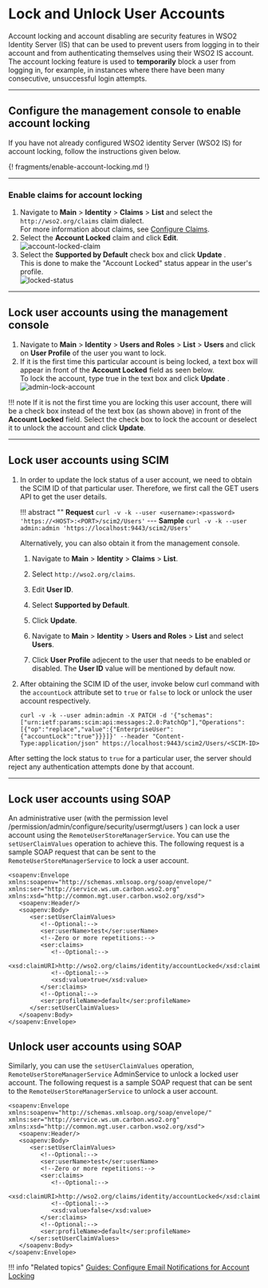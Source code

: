 # Lock and Unlock User Accounts

Account locking and account disabling are security features in WSO2 Identity Server (IS) that can be used to prevent users from logging in to their account and from authenticating themselves using their WSO2 IS account. The account locking feature is used to **temporarily** block a user from logging in, for example, in instances where there have been many consecutive, unsuccessful login attempts.

---

## Configure the management console to enable account locking

If you have not already configured WSO2 identity Server (WSO2 IS) for
account locking, follow the instructions given below.

{! fragments/enable-account-locking.md !}
    
---

### Enable claims for account locking

1.  Navigate to **Main** > **Identity** > **Claims** > **List** and select the `http://wso2.org/claims` claim dialect.  
    For more information about claims, see [Configure Claims](../../../guides/dialects/configure-claims/).
2.  Select the **Account Locked** claim and click **Edit**.  
    ![account-locked-claim](../../../assets/img/guides/account-locked-claim.png) 
3.  Select the **Supported by Default** check box and click **Update**
.  
    This is done to make the "Account Locked" status appear in the
    user's profile.  
    ![locked-status](../../../assets/img/guides/locked-status.png) 

---

## Lock user accounts using the management console

1.  Navigate to **Main** > **Identity** > **Users and Roles** > **List** > **Users** and click on **User Profile** of the user you want to lock.
2.  If it is the first time this particular account is being locked, a
    text box will appear in front of the **Account Locked** field as
    seen below.  
    To lock the account, type true in the text box and click **Update**
.  
    ![admin-lock-account](../../../assets/img/guides/admin-lock-account.png)

!!! note
    If it is not the first time you are locking this user account, there
    will be a check box instead of the text box (as shown above) in front of
    the **Account Locked** field. Select the check box to lock the account
    or deselect it to unlock the account and click **Update**.

---

## Lock user accounts using SCIM

1. In order to update the lock status of a user account, we need to obtain the SCIM ID of that particular user. Therefore, we first call the GET users API to get the user details.

    !!! abstract ""
        **Request**
        ```
        curl -v -k --user <username>:<password> 'https://<HOST>:<PORT>/scim2/Users'
        ```
        ---
        **Sample**
        ```
        curl -v -k --user admin:admin 'https://localhost:9443/scim2/Users'
        ```

	Alternatively, you can also obtain it from the management console. 

	1.	Navigate to **Main** > **Identity** > **Claims** > **List**. 

	2.	Select `http://wso2.org/claims`. 

	3.	Edit **User ID**. 

	4.	Select **Supported by Default**. 

	5.	Click **Update**. 

	6.	Navigate to **Main** > **Identity** > **Users and Roles** > **List** and select **Users**. 

	7.	Click **User Profile** adjecent to the user that needs to be enabled or disabled. The **User ID** value will be mentioned by default now. 

2. After obtaining the SCIM ID of the user, invoke below curl command with the `accountLock` attribute set to `true` or `false` to lock or unlock the user account respectively.

	```curl 
	curl -v -k --user admin:admin -X PATCH -d '{"schemas":["urn:ietf:params:scim:api:messages:2.0:PatchOp"],"Operations":[{"op":"replace","value":{"EnterpriseUser":{"accountLock":"true"}}}]}' --header "Content-Type:application/json" https://localhost:9443/scim2/Users/<SCIM-ID>
	```

After setting the lock status to `true` for a particular user, the server should reject any authentication attempts done by that account.

---

## Lock user accounts using SOAP

An administrative user (with the permission level /permission/admin/configure/security/usermgt/users ) can lock a user account using the `RemoteUserStoreManagerService`. You can use the `setUserClaimValues` operation to achieve this. The following request is a sample SOAP request that can be sent to the `RemoteUserStoreManagerService` to lock a user account.

```curl 
<soapenv:Envelope xmlns:soapenv="http://schemas.xmlsoap.org/soap/envelope/" xmlns:ser="http://service.ws.um.carbon.wso2.org" xmlns:xsd="http://common.mgt.user.carbon.wso2.org/xsd">
   <soapenv:Header/>
   <soapenv:Body>
      <ser:setUserClaimValues>
         <!--Optional:-->
         <ser:userName>test</ser:userName>
         <!--Zero or more repetitions:-->
         <ser:claims>
            <!--Optional:-->
            <xsd:claimURI>http://wso2.org/claims/identity/accountLocked</xsd:claimURI>
            <!--Optional:-->
            <xsd:value>true</xsd:value>
         </ser:claims>
         <!--Optional:-->
         <ser:profileName>default</ser:profileName>
      </ser:setUserClaimValues>
   </soapenv:Body>
</soapenv:Envelope>
```

## Unlock user accounts using SOAP

Similarly, you can use the `setUserClaimValues` operation, `RemoteUserStoreManagerService` AdminService to unlock a locked user account. The following request is a sample SOAP request that can be sent to the `RemoteUserStoreManagerService` to unlock a user account.

```curl
<soapenv:Envelope xmlns:soapenv="http://schemas.xmlsoap.org/soap/envelope/" xmlns:ser="http://service.ws.um.carbon.wso2.org" xmlns:xsd="http://common.mgt.user.carbon.wso2.org/xsd">
   <soapenv:Header/>
   <soapenv:Body>
      <ser:setUserClaimValues>
         <!--Optional:-->
         <ser:userName>test</ser:userName>
         <!--Zero or more repetitions:-->
         <ser:claims>
            <!--Optional:-->
            <xsd:claimURI>http://wso2.org/claims/identity/accountLocked</xsd:claimURI>
            <!--Optional:-->
            <xsd:value>false</xsd:value>
         </ser:claims>
         <!--Optional:-->
         <ser:profileName>default</ser:profileName>
      </ser:setUserClaimValues>
   </soapenv:Body>
</soapenv:Envelope>
```


!!! info "Related topics"
	[Guides: Configure Email Notifications for Account Locking](../../../guides/tenants/email-account-locking)
    <!--- [Concept: Account Locking](TODO:link-to-concept)-->
    <!-- [Guide: Configure Email Notifications](TODO:link-to-guide)-->